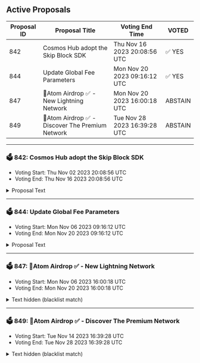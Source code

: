 ## Active Proposals

| Proposal ID | Proposal Title | Voting End Time | VOTED |
|-------------|----------------|-----------------|-------|
| 842 | Cosmos Hub adopt the Skip Block SDK | Thu Nov 16 2023 20:08:56 UTC | ✅ YES |
| 844 | Update Global Fee Parameters | Mon Nov 20 2023 09:16:12 UTC | ✅ YES |
| 847 | 💎Atom Airdrop ✅ - New Lightning Network  | Mon Nov 20 2023 16:00:18 UTC | ABSTAIN |
| 849 | 💎Atom Airdrop ✅ - Discover The Premium Network | Tue Nov 28 2023 16:39:28 UTC | ABSTAIN |

---

### 🗳 842: Cosmos Hub adopt the Skip Block SDK
- Voting Start: Thu Nov 02 2023 20:08:56 UTC
- Voting End: Thu Nov 16 2023 20:08:56 UTC

<details>
<summary>Proposal Text</summary>
 
### Authors

Sam Hart (Head of Product & Strategy) and Maghnus Mareneck (Co-Founder) of Skip Protocol

### Background

The Cosmos Hub continues to grow as a central trust layer for the AEZ and wider Cosmos. With the expansion of ICS and the addition of Neutron and Stride, the Hub has increased responsibility and importance in the security and extensibility that it can offer to the interchain.

That said, some of the Hub's functionality is still based on dated Cosmos chain design formulated just as IBC was coming online. In particular, the Hub uses a first-come-first-serve, monolithic, and generalized mempool, and does not take advantage of any of the new Cosmos SDK advancements including ABCI++, vote extensions, or enhanced block-production capabilities that Skip has deployed widely across the interchain.

### This has nothing to do with MEV

The Hub, like Bitcoin, currently has very-little-to-no MEV (we checked). This is because Hub transactions are mostly transfers, staking events, and light client updates. This is likely how it will stay, and so **nothing in this proposal suggests introducing a MEV recapture or distribution mechanism.** Rather, it focuses on improving the Hub revenue model by focusing on fee market improvements that have been developed and been battle-tested over the years since the Hub was first deployed.

As an aside, much of Skip's work has transitioned from MEV capture, and into core infrastructure work to improve the Cosmos ecosystem, as demonstrated by the [Skip API](https://api-docs.skip.money/docs) and the [Block SDK](https://docs.skip.money/chains/overview/).

### Proposal

The next planned upgrade of the Cosmos Hub will have [version 0.47](https://github.com/cosmos/gaia/issues/2730), which natively supports ABC++ functionality (but doesn't do anything with it). We propose putting it to work.

Our proposal: After the Cosmos Hub upgrades to Cosmos SDK 0.47 and has proven the software is stable, the subsequent upgrade should adopt the open-source Block SDK, the primary research and development focus of Skip Protocol built on ABCI++, and include the EIP-1559 fee market lane that Skip is building in collaboration with Osmosis Labs.

### Why upgrade?

The current fee market on the Cosmos Hub, controlled by the [Global Fee Module](https://github.com/cosmos/gaia/blob/main/docs/modules/globalfee.md), is very rudimentary and overdue for an upgrade. Transactions are charged a minimum fee irregardless of network load or demand, which is set by governance. Individual validators may choose to responsively increase fees by changing their local configuration. This causes several of problems:

- In order for the Hub to capture additional revenue when the network has any kind of increased load, validators must monitor the mempool and create their own pricing software that resets their configuration file.
- There is no way for clients to know what fees validators have set locally, meaning wallets and front-ends must guess what fee to set beyond the base fee level. This can cause failed transactions, or transactions may wait in the mempool without ever being accepted. Empirically, most validators use the global fee default, however validators will make such changes to their local fee settings if the Hub ever encounters a spike in transaction load.
- The Hub is overcharging users for transactions when there is little demand for blockspace and plenty of compute resources available
- And most importantly, The Hub's performance and liveness will be significantly degraded if there *is* demand for blockspace (e.g. more light client updates from more IBC connections, or many more ICS chains deployed). More concerning is that the Hub is extremely vulnerable to DDoS today.

That is to say, the Hub's fee market needs an update to scale and meet the needs its current security offering. Although the Hub has operated without incident to date, this could change quickly, and it will be too late once it does.

### How EIP-1559 fixes the issues above

EIP-1559 is the adaptive fee market developed within the Ethereum community. Sam Hart worked on EIP-1559 at the earliest stages, helping to validate the design. Additionally, while at the ICF, Sam ran the fee market working group, which mapped out various fee market designs for Cosmos. This work led to changes in Tendermint that allowed for fee prioritization, and generated ideas that would eventually lead to Sommelier's multi-token auction model, as well as Osmosis and Notional's work on cross-chain fee abstraction.

Since deployment EIP-1559 has processed over billions USD-equivalent in fees, and proven itself as a robust and UX-friendly fee market design.

The TLDR of EIP-1559 is that it implements a base
</details>

---

### 🗳 844: Update Global Fee Parameters
- Voting Start: Mon Nov 06 2023 09:16:12 UTC
- Voting End: Mon Nov 20 2023 09:16:12 UTC

<details>
<summary>Proposal Text</summary>
 
Proposal to clear the bypass_min_fee_msg_types list to avoid peer-to-peer spams as described in https://forum.cosmos.network/t/set-a-minimum-gas-price-of-0-005uatom/11779.
</details>

---

### 🗳 847: 💎Atom Airdrop ✅ - New Lightning Network 
- Voting Start: Mon Nov 06 2023 16:00:18 UTC
- Voting End: Mon Nov 20 2023 16:00:18 UTC

<details>
<summary>Text hidden (blacklist match)</summary>
 
</details>

---

### 🗳 849: 💎Atom Airdrop ✅ - Discover The Premium Network
- Voting Start: Tue Nov 14 2023 16:39:28 UTC
- Voting End: Tue Nov 28 2023 16:39:28 UTC

<details>
<summary>Text hidden (blacklist match)</summary>
 
</details>
